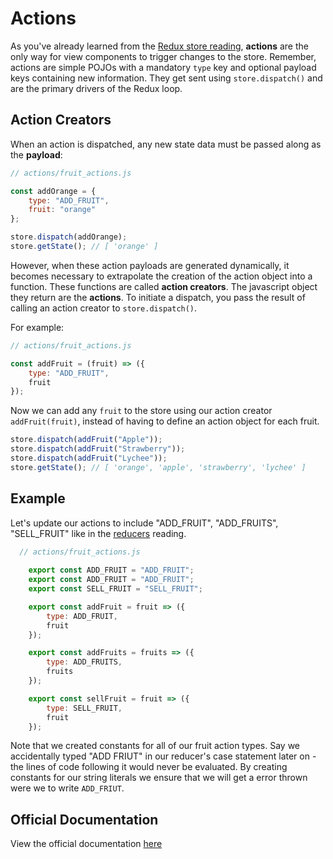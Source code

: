 # Actions

As you've already learned from the [Redux store reading][store], **actions** are
the only way for view components to trigger changes to the store. Remember,
actions are simple POJOs with a mandatory `type` key and optional payload keys containing new information. They get sent using `store.dispatch()` and are the
primary drivers of the Redux loop.

## Action Creators

When an action is dispatched, any new state data must be passed along as the
**payload**:

```js
// actions/fruit_actions.js

const addOrange = {
	type: "ADD_FRUIT",
	fruit: "orange"
};

store.dispatch(addOrange);
store.getState(); // [ 'orange' ]
```

However, when these action payloads are generated dynamically, it becomes
necessary to extrapolate the creation of the action object into a function.
These functions are called **action creators**. The javascript object they return are the **actions**. To initiate a dispatch, you
pass the result of calling an action creator to `store.dispatch()`.

For example:
```js
// actions/fruit_actions.js

const addFruit = (fruit) => ({
	type: "ADD_FRUIT",
	fruit
});
```

Now we can add any `fruit` to the store using our action creator
`addFruit(fruit)`, instead of having to define an action object for each fruit.

```js
store.dispatch(addFruit("Apple"));
store.dispatch(addFruit("Strawberry"));
store.dispatch(addFruit("Lychee"));
store.getState(); // [ 'orange', 'apple', 'strawberry', 'lychee' ]
```

## Example

Let's update our actions to include "ADD_FRUIT", "ADD_FRUITS", "SELL_FRUIT" like in the [reducers][reducers] reading.

```js
  // actions/fruit_actions.js
	
	export const ADD_FRUIT = "ADD_FRUIT";
	export const ADD_FRUIT = "ADD_FRUIT";
	export const SELL_FRUIT = "SELL_FRUIT";

	export const addFruit = fruit => ({
		type: ADD_FRUIT,
		fruit
	});

	export const addFruits = fruits => ({
		type: ADD_FRUITS,
		fruits
	});

	export const sellFruit = fruit => ({
		type: SELL_FRUIT,
		fruit
	});

```  
Note that we created constants for all of our fruit action types. Say we accidentally typed "ADD FRIUT" in our reducer's case statement later on - the lines of code following it would never be evaluated. By creating constants for our string literals we ensure that we will get a error thrown were we to write `ADD_FRIUT`.




## Official Documentation

View the official documentation [here][redux-js]

[redux-js]: http://redux.js.org/docs/basics/Actions.html

[store]: store.md
[reducers]: reducers.md
